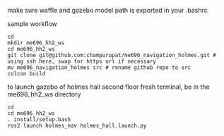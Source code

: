 make sure waffle and gazebo model path is exported in your .bashrc

sample workflow
```
cd
mkdir me696_hh2_ws
cd me696_hh2_ws
git clone git@github.com:champurupat/me696_navigation_holmes.git # using ssh here, swap for https url if necessary
mv me696_navigation_holmes src # rename github repo to src
colcon build
```
to launch gazebo of holmes hall second floor fresh terminal, be in the me696_hh2_ws directory
```
cd
cd me696_hh2_ws
. install/setup.bash
ros2 launch holmes_nav holmes_hall.launch.py
```
